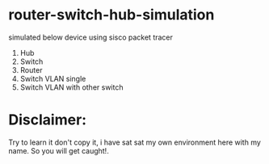# router-switch-hub-simulation
simulated below device using sisco packet tracer

<ol>
<li> Hub</li>
<li> Switch</li>
<li> Router </li>

<li> Switch VLAN single</li>
<li> Switch VLAN with other switch </li>
</ol>

# Disclaimer: 
Try to learn it don't copy it, i have sat
sat my own environment here with my name.
So you will get caught!.

